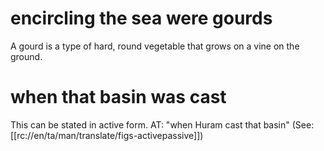 # encircling the sea were gourds

A gourd is a type of hard, round vegetable that grows on a vine on the ground.

# when that basin was cast

This can be stated in active form. AT: "when Huram cast that basin" (See: [[rc://en/ta/man/translate/figs-activepassive]])

